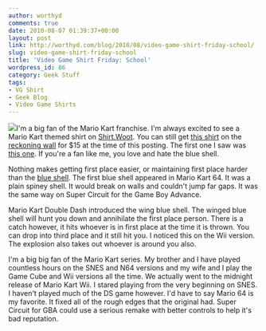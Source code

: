 ```yaml
---
author: worthyd
comments: true
date: 2010-08-07 01:39:37+00:00
layout: post
link: http://worthyd.com/blog/2010/08/video-game-shirt-friday-school/
slug: video-game-shirt-friday-school
title: 'Video Game Shirt Friday: School'
wordpress_id: 86
category: Geek Stuff
tags:
- VG Shirt
- Geek Blog
- Video Game Shirts
---
```


[![](http://blog.worthyd.com/wp-content/uploads/2010/08/Schoolqor-150x150.jpg)](http://blog.worthyd.com/wp-content/uploads/2010/08/Schoolqor.jpg)I'm a big fan of the Mario Kart franchise.  I'm always excited to see a Mario Kart themed shirt on [Shirt.Woot](http://shirt.woot.com/).  You can still get [this shirt](http://shirt.woot.com/friends.aspx?k=14204) on the [reckoning wall](http://shirt.woot.com/Reckoning/) for $15 at the time of this posting. The first one I saw was [this one](http://shirt.woot.com/blog/viewentry.aspx?id=6407). If you're a fan like me, you love and hate the blue shell.
<!-- more -->
Nothing makes getting first place easier, or maintaining first place harder than the [blue shell](http://mariokart.wikia.com/wiki/Blue_Shell). The first blue shell appeared in Mario Kart 64. It was a plain spiney shell. It would break on walls and couldn't jump far gaps.   It was the same way on Super Circuit for the Game Boy Advance. 

Mario Kart Double Dash introduced the wing blue shell.  The winged blue shell will hunt you down and annihilate the first place person.  There is a catch however, it hits whoever is in first place at the time it is thrown.  You can drop into third place and it still hit you.  I noticed this on the Wii version. The explosion also takes out whoever is around you also.

I'm a big big fan of the Mario Kart series. My brother and I have played countless hours on the SNES and N64 versions and my wife and I play the Game Cube and Wii versions all the time. We actually went to the midnight release of Mario Kart Wii. I stared playing from the very beginning on SNES. I haven't played much of the DS game however.  I'd have to say Mario 64 is my favorite.  It fixed all of the rough edges that the original had. Super Circuit for GBA could use a serious remake with better controls to help it's bad reputation.
